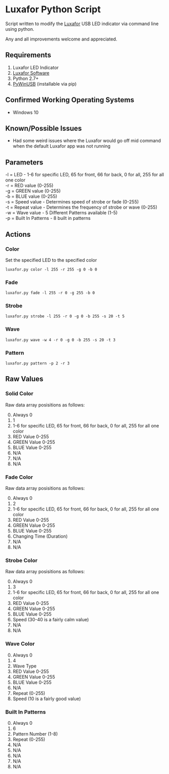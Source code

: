 # Luxafor Python Script

Script written to modify the [Luxafor](http://www.luxafor.com) USB LED indicator via command line using python.

Any and all improvements welcome and appreciated.

## Requirements
1. Luxafor LED Indicator
2. [Luxafor Software](http://luxafor.com/download)
3. Python 2.7+
4. [PyWinUSB](https://pypi.python.org/pypi/pywinusb/) (installable via pip)

## Confirmed Working Operating Systems
- Windows 10

## Known/Possible Issues
- Had some weird issues where the Luxafor would go off mid command when the default Luxafor app was not running

## Parameters

-l = LED - 1-6 for specific LED, 65 for front, 66 for back, 0 for all, 255 for all one color  
-r = RED value (0-255)  
-g = GREEN value (0-255)  
-b = BLUE value (0-255)  
-s = Speed value - Determines speed of strobe or fade (0-255)  
-t = Repeat value - Determines the frequency of strobe or wave (0-255)  
-w = Wave value - 5 Different Patterns available (1-5)  
-p = Built In Patterns - 8 built in patterns  

## Actions

### Color

Set the specified LED to the specified color

    luxafor.py color -l 255 -r 255 -g 0 -b 0

### Fade

    luxafor.py fade -l 255 -r 0 -g 255 -b 0

### Strobe

    luxafor.py strobe -l 255 -r 0 -g 0 -b 255 -s 20 -t 5

### Wave

    luxafor.py wave -w 4 -r 0 -g 0 -b 255 -s 20 -t 3 

### Pattern

    luxafor.py pattern -p 2 -r 3

## Raw Values

### Solid Color
Raw data array posisitions as follows:

0. Always 0
1. 1
2. 1-6 for specific LED, 65 for front, 66 for back, 0 for all, 255 for all one color
3. RED Value 0-255
4. GREEN Value 0-255
5. BLUE Value 0-255
6. N/A
7. N/A
8. N/A

### Fade Color
Raw data array posisitions as follows:

0. Always 0
1. 2
2. 1-6 for specific LED, 65 for front, 66 for back, 0 for all, 255 for all one color
3. RED Value 0-255
4. GREEN Value 0-255
5. BLUE Value 0-255
6. Changing Time (Duration)
7. N/A
8. N/A

### Strobe Color
Raw data array posisitions as follows:

0. Always 0
1. 3
2. 1-6 for specific LED, 65 for front, 66 for back, 0 for all, 255 for all one color
3. RED Value 0-255
4. GREEN Value 0-255
5. BLUE Value 0-255
6. Speed (30-40 is a fairly calm value)
7. N/A
8. N/A

### Wave Color

0. Always 0
1. 4
2. Wave Type
3. RED Value 0-255
4. GREEN Value 0-255
5. BLUE Value 0-255
6. N/A
7. Repeat (0-255)
8. Speed (10 is a fairly good value)

### Built In Patterns

0. Always 0
1. 6
2. Pattern Number (1-8)
3. Repeat (0-255)
4. N/A
5. N/A
6. N/A
7. N/A
8. N/A